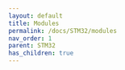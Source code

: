 ```yaml
---
layout: default
title: Modules
permalink: /docs/STM32/modules
nav_order: 1
parent: STM32
has_children: true
---
```

